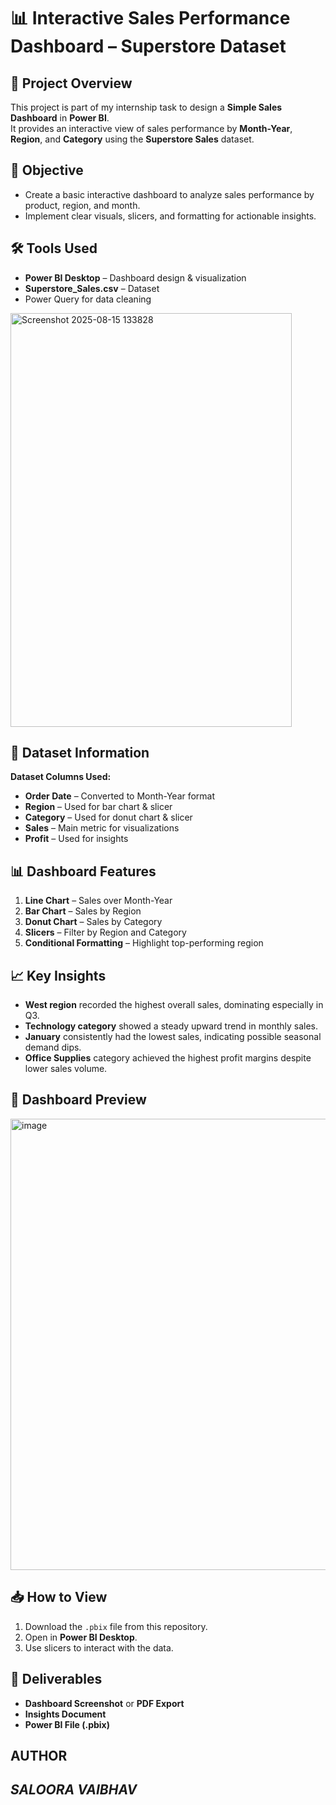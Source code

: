 # 📊 Interactive Sales Performance Dashboard – Superstore Dataset

## 📌 Project Overview
This project is part of my internship task to design a **Simple Sales Dashboard** in **Power BI**.  
It provides an interactive view of sales performance by **Month-Year**, **Region**, and **Category** using the **Superstore Sales** dataset.

## 🎯 Objective
- Create a basic interactive dashboard to analyze sales performance by product, region, and month.
- Implement clear visuals, slicers, and formatting for actionable insights.

## 🛠 Tools Used
- **Power BI Desktop** – Dashboard design & visualization
- **Superstore_Sales.csv** – Dataset
- Power Query for data cleaning
<img width="450" height="662" alt="Screenshot 2025-08-15 133828" src="https://github.com/user-attachments/assets/6ff8b4da-99be-44a6-8515-81e6bd76ccba" />

## 📂 Dataset Information
**Dataset Columns Used:**
- **Order Date** – Converted to Month-Year format
- **Region** – Used for bar chart & slicer
- **Category** – Used for donut chart & slicer
- **Sales** – Main metric for visualizations
- **Profit** – Used for insights

## 📊 Dashboard Features
1. **Line Chart** – Sales over Month-Year
2. **Bar Chart** – Sales by Region
3. **Donut Chart** – Sales by Category
4. **Slicers** – Filter by Region and Category
5. **Conditional Formatting** – Highlight top-performing region

## 📈 Key Insights
- **West region** recorded the highest overall sales, dominating especially in Q3.
- **Technology category** showed a steady upward trend in monthly sales.
- **January** consistently had the lowest sales, indicating possible seasonal demand dips.
- **Office Supplies** category achieved the highest profit margins despite lower sales volume.

## 📸 Dashboard Preview
<img width="1277" height="722" alt="image" src="https://github.com/user-attachments/assets/e9f189e9-cf43-4c9f-a561-837f357add8b" />



## 📥 How to View
1. Download the `.pbix` file from this repository.
2. Open in **Power BI Desktop**.
3. Use slicers to interact with the data.

## 📄 Deliverables
- **Dashboard Screenshot** or **PDF Export**
- **Insights Document**
- **Power BI File (.pbix)**

## **AUTHOR**

***SALOORA VAIBHAV***
---
